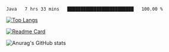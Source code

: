 <!--START_SECTION:waka-->
```text
Java   7 hrs 33 mins   █████████████████████████   100.00 % 
```
<!--END_SECTION:waka-->

[![Top Langs](https://github-readme-stats.vercel.app/api/top-langs/?username=lemonsoldout&layout=compact)](https://github.com/anuraghazra/github-readme-stats)

[![Readme Card](https://github-readme-stats.vercel.app/api/pin/?username=lemonsoldout&repo=lemonsoldout.github.io)](https://github.com/anuraghazra/github-readme-stats)

![Anurag's GitHub stats](https://github-readme-stats.vercel.app/api?username=lemonsoldout&show_icons=true&theme=radical)

